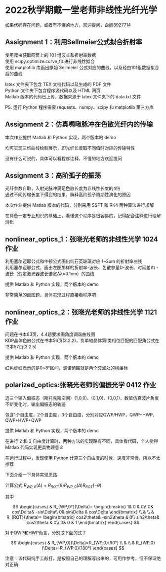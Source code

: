 # 2022秋学期戴一堂老师非线性光纤光学
如果代码存在问题，或者有不懂的地方，欢迎提问，企鹅8927714

## Assignment 1：利用Sellmeier公式拟合折射率

使用爬虫获取网页上的 101 组波长和折射率数据  
使用 scipy.optimize.curve_fit 进行非线性拟合  
使用 matplotlib 库画出原始 Sellmeier 公式对应的曲线，以及经由101组数据拟合后的曲线  
  
 latex 文件夹下包含 TEX 文档代码以及生成的 PDF 文件  
 Python 文件夹下包含程序源代码以及 HTML 网页  
 Matlab 版本的代码已上传，数据来源于 latex 文件夹下的 data.txt 文件
   
 PS. 运行 Python 程序需要 requests、numpy、scipy 和 matplotlib 第三方库
 
 ## Assignment 2：仿真啁啾脉冲在色散光纤内的传输
 本次作业提供 Matlab 和 Python 实现，两个版本的 demo
 
 均可实现三维曲线绘制展示，即光纤长度取不同值时对应的传输特性
 
 没有什么可说的，具体可以看程序注释，不懂的地方欢迎提问
 
 ## Assignment 3：高阶孤子的振荡  
光纤参数自取，入射光脉冲满足色散长度为非线性长度的4倍  
通过不同传输长度下得到的结果，解释高阶孤子周期性演化的原因  

本次作业提供 Matlab 版本的代码，分别采用 SSFT 和 RK4 两种算法进行求解

在具备一定专业知识的基础上，看懂这个程序是很容易的，记得配合注释进行理解消化

## nonlinear_optics_1：张晓光老师的非线性光学 1024 作业
利用塞尔迈耶公式和牛顿公式画出纯石英玻璃对应 1~2um 的折射率曲线  
利用塞尔迈耶公式，画出左图那样的折射率-波长、色散参量D-波长、时延差Δτ - 波长（假定激光器波长谱宽Δλ=0.1nm）的曲线

提供 Matlab 和 Python 实现，两个版本的 demo

非常简单的画图题，具体实现过程直接看程序吧

## nonlinear_optics_2：张晓光老师的非线性光学 1121 作业
问题在书本83页，4.4题要求画角度调谐曲线图  
KDP晶体色散公式在书本56页(3.2.2)，负单轴晶体第Ⅰ类相位匹配的匹配角公式在书本57页(3.2.5)  

提供 Matlab 和 Python 实现，两个版本的 demo

红色虚线表示的是0~8°区间，调谐范围就是两个交点处的横坐标

## polarized_optics:张晓光老师的偏振光学 0412 作业
选三个输入偏振态（斯托克斯空间）(1,0,0)、(0,1,0)、(0,0,1)，数值仿真波片角度不断变化时，输出偏振态的轨迹

包含1个自由度，2个自由度，3个自由度，分别对应QWP/HWP，QWP+HWP，QWP+HWP+QWP

提供 Matlab 和 Python 实现，两个版本的 demo

在进行 2 和 3 自由度计算时，两种方法的实现略有不同，具体看代码，个人觉得 Matlab 代码实现更具物理意义

在运行过程中，发现使用 Python 计算三个自由度的时候，速度非常慢，所以不太推荐

下面介绍一下具体实现思路

计算公式 $R_{WP,\theta}(\Delta)=R_{ROT}(\theta) R_{WP,0}(\Delta) R_{ROT}(-\theta)$

其中

$$
\begin{cases}
  & R_{WP,0°}(\Delta)=
\begin{bmatrix}
  1& 0 & 0\\
  0& cos\Delta& -sin\Delta\\
  0& sin\Delta & cos\Delta
\end{bmatrix} \\
& \\
  & R_{ROT}(\theta)=
\begin{bmatrix}
  cos2\theta& -sin2\theta & 0\\
  sin2\theta& cos2\theta & 0\\
  0& 0 & 1
\end{bmatrix}
\end{cases}
$$

对于QWP和HWP而言，分别取下面的式子

$$
\begin{cases}
  & R_{WP,0}(\Delta)=R_{WP,0}(90°) \\
  & \\
  & R_{WP,0}(\Delta)=R_{WP,0}(180°)
\end{cases}
$$


注意：该代码纯手工敲打，是按照自己的理解写出来的，可用作参考，但不保证绝对正确

